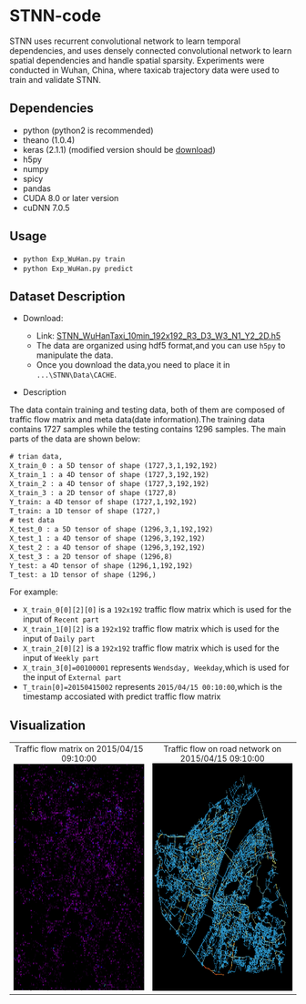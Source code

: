 # STNN-code
STNN uses recurrent convolutional network to learn temporal dependencies, and uses densely connected convolutional network to learn spatial dependencies and handle spatial sparsity. Experiments were conducted in Wuhan, China, where taxicab trajectory data were used to train and validate STNN.

Dependencies
-----

* python (python2 is recommended)
* theano (1.0.4)
* keras (2.1.1) (modified version should be [download](https://github.com/JasonYanxx/STNN/blob/master/site-packages/keras-211.rar))
* h5py
* numpy
* spicy
* pandas
* CUDA 8.0 or later version
* cuDNN 7.0.5

Usage
---------
* ```python Exp_WuHan.py train```
* ```python Exp_WuHan.py predict```

Dataset Description
-------
* Download:
	* Link: [STNN_WuHanTaxi_10min_192x192_R3_D3_W3_N1_Y2_2D.h5](http://106.12.19.243/ggssc/downloads/STNN/STNN_WuHanTaxi_10min_192x192_R3_D3_W3_N1_Y2_2D.rar)
	* The data are organized using hdf5 format,and you can use `h5py` to manipulate the data.
	* Once you download the data,you need to place it in `...\STNN\Data\CACHE`.

* Description

The data contain training and testing data, both of them are composed of traffic flow matrix and meta data(date information).The training data contains 1727 samples while the testing contains 1296 samples. The main parts of the data are shown below:

```
# trian data,
X_train_0 : a 5D tensor of shape (1727,3,1,192,192) 
X_train_1 : a 4D tensor of shape (1727,3,192,192)
X_train_2 : a 4D tensor of shape (1727,3,192,192)
X_train_3 : a 2D tensor of shape (1727,8)
Y_train: a 4D tensor of shape (1727,1,192,192)
T_train: a 1D tensor of shape (1727,)
# test data
X_test_0 : a 5D tensor of shape (1296,3,1,192,192)
X_test_1 : a 4D tensor of shape (1296,3,192,192)
X_test_2 : a 4D tensor of shape (1296,3,192,192)
X_test_3 : a 2D tensor of shape (1296,8)
Y_test: a 4D tensor of shape (1296,1,192,192)
T_test: a 1D tensor of shape (1296,)

```
For example:

* `X_train_0[0][2][0]` is a `192x192` traffic flow matrix which is used for the input of `Recent part`
* `X_train_1[0][2]` is a `192x192` traffic flow matrix which is used for the input of `Daily part`
* `X_train_2[0][2]` is a `192x192` traffic flow matrix which is used for the input of `Weekly part`
* `X_train_3[0]=00100001` represents `Wendsday, Weekday`,which is used for the input of `External part`
* `T_train[0]=20150415002` represents `2015/04/15 00:10:00`,which is the timestamp accosiated with predict traffic flow matrix

Visualization
-----------

<table>
    <tr>
        <td ><center>Traffic flow matrix on 2015/04/15 09:10:00<img src=Figure_1.png width="400" height="400"></center></td>
        <td ><center>Traffic flow on road network on 2015/04/15 09:10:00<img src=Figure_2.png width="400" height="400"></center></td>
    </tr>
</table>
